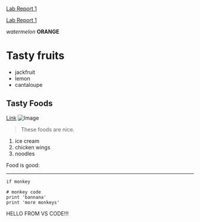 [Lab Report 1](https://richarddau.github.io/cse15l-lab-reports/lab-report-1-week-2)

[Lab Report 1](lab-report-1-week-2.html)

*watermelon*
**ORANGE**

# Tasty fruits
* jackfruit 
* lemon
* cantaloupe 

## Tasty Foods
[Link](https://imgur.com/t/pizza/4Xdn0du)
![Image](https://i.imgur.com/ABtZ6B6.jpeg)

> These foods are nice.
1. ice cream
2. chicken wings
3. noodles

Food is good:

---

`if monkey`
```
# monkey code
print 'bannana'
print 'more monkeys'
```

HELLO FROM VS CODE!!! 
